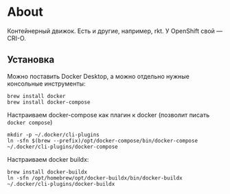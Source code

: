 # About

Контейнерный движок. Есть и другие, например, rkt. У OpenShift свой — CRI-O.

## Установка

Можно поставить Docker Desktop, а можно отдельно нужные консольные инструменты:

```
brew install docker
brew install docker-compose
```

Настраиваем docker-compose как плагин к docker (позволит писать `docker compose`)

```
mkdir -p ~/.docker/cli-plugins
ln -sfn $(brew --prefix)/opt/docker-compose/bin/docker-compose ~/.docker/cli-plugins/docker-compose
```

Настраиваем docker buildx:

```
brew install docker-buildx
ln -sfn /opt/homebrew/opt/docker-buildx/bin/docker-buildx  ~/.docker/cli-plugins/docker-buildx
```
